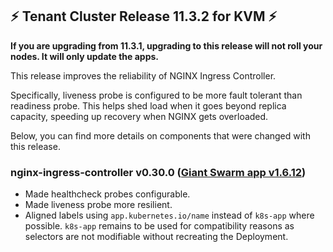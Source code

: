 ## :zap: Tenant Cluster Release 11.3.2 for KVM :zap:

**If you are upgrading from 11.3.1, upgrading to this release will not roll your nodes. It will only update the apps.**

This release improves the reliability of NGINX Ingress Controller.

Specifically, liveness probe is configured to be more fault tolerant than readiness probe. This helps shed load when it goes beyond replica capacity, speeding up recovery when NGINX gets overloaded.

Below, you can find more details on components that were changed with this release.

### nginx-ingress-controller v0.30.0 ([Giant Swarm app v1.6.12](https://github.com/giantswarm/nginx-ingress-controller-app/blob/master/CHANGELOG.md#v1612-2020-06-04))

- Made healthcheck probes configurable.
- Made liveness probe more resilient.
- Aligned labels using `app.kubernetes.io/name` instead of `k8s-app` where possible. `k8s-app` remains to be used for compatibility reasons as selectors are not modifiable without recreating the Deployment.
